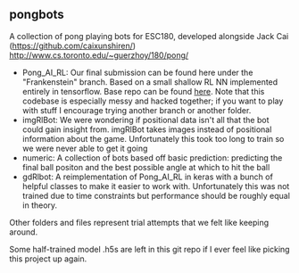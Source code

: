 ## pongbots

A collection of pong playing bots for ESC180, developed alongside Jack Cai (https://github.com/caixunshiren/)
http://www.cs.toronto.edu/~guerzhoy/180/pong/

- Pong_AI_RL: Our final submission can be found here under the "Frankenstein" branch. Based on a small shallow RL NN implemented entirely in tensorflow. Base repo can be found [here](https://github.com/caixunshiren/Pong_AI_RL/). Note that this codebase is especially messy and hacked together; if you want to play with stuff I encourage trying another branch or another folder.
- imgRlBot: We were wondering if positional data isn't all that the bot could gain insight from. imgRlBot takes images instead of positional information about the game. Unfortunately this took too long to train so we were never able to get it going
- numeric: A collection of bots based off basic prediction: predicting the final ball positon and the best possible angle at which to hit the ball
- gdRlbot: A reimplementation of Pong_AI_RL in keras with a bunch of helpful classes to make it easier to work with. Unfortunately this was not trained due to time constraints but performance should be roughly equal in theory.

Other folders and files represent trial attempts that we felt like keeping around.

Some half-trained model .h5s are left in this git repo if I ever feel like picking this project up again.






